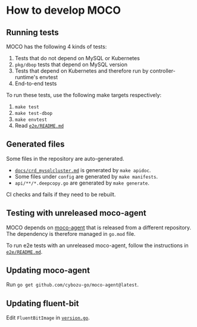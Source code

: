 # How to develop MOCO

## Running tests

MOCO has the following 4 kinds of tests:

1. Tests that do not depend on MySQL or Kubernetes
2. `pkg/dbop` tests that depend on MySQL version
3. Tests that depend on Kubernetes and therefore run by controller-runtime's envtest
4. End-to-end tests

To run these tests, use the following make targets respectively:

1. `make test`
2. `make test-dbop`
3. `make envtest`
4. Read [`e2e/README.md`](e2e/README.md)

## Generated files

Some files in the repository are auto-generated.

- [`docs/crd_mysqlcluster.md`](docs/crd_mysqlcluster.md) is generated by `make apidoc`.
- Some files under `config` are generated by `make manifests`.
- `api/**/*.deepcopy.go` are generated by `make generate`.

CI checks and fails if they need to be rebuilt.

## Testing with unreleased moco-agent

MOCO depends on [moco-agent][] that is released from a different repository.
The dependency is therefore managed in `go.mod` file.

To run e2e tests with an unreleased moco-agent, follow the instructions in
[`e2e/README.md`](e2e/README.md).

## Updating moco-agent

Run `go get github.com/cybozu-go/moco-agent@latest`.

## Updating fluent-bit

Edit `FluentBitImage` in [`version.go`](versoin.go).

[moco-agent]: https://github.com/cybozu-go/moco-agent
